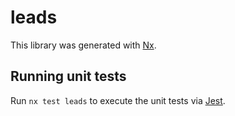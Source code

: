 # leads

This library was generated with [Nx](https://nx.dev).

## Running unit tests

Run `nx test leads` to execute the unit tests via [Jest](https://jestjs.io).
